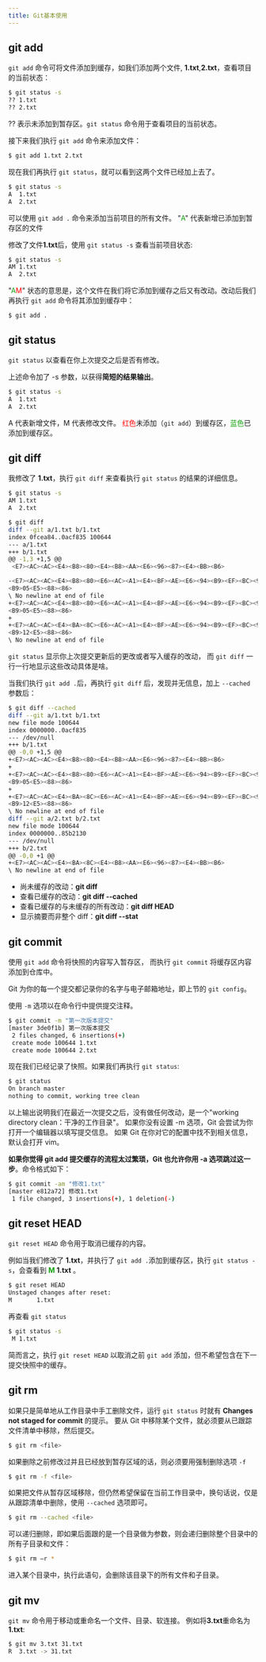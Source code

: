 ```yaml
---
title: Git基本使用
---
```


## git add
`git add` 命令可将文件添加到缓存，如我们添加两个文件, **1.txt**,**2.txt**，查看项目的当前状态：
```sh
$ git status -s
?? 1.txt
?? 2.txt
```

?? 表示未添加到暂存区。`git status` 命令用于查看项目的当前状态。


接下来我们执行 `git add` 命令来添加文件：
```sh
$ git add 1.txt 2.txt
```

现在我们再执行 `git status`，就可以看到这两个文件已经加上去了。
```sh
$ git status -s
A  1.txt
A  2.txt
```

可以使用 `git add .` 命令来添加当前项目的所有文件。
"<span style="color:#13A10E;">A</span>" 代表新增已添加到暂存区的文件


修改了文件**1.txt**后，使用 `git status -s` 查看当前项目状态:
```sh
$ git status -s
AM 1.txt
A  2.txt
```

"<span style="color:#13A10E;">A</span><span style="color:red;">M</span>" 状态的意思是，这个文件在我们将它添加到缓存之后又有改动。改动后我们再执行 `git add` 命令将其添加到缓存中：

```
$ git add .
```

## git status
`git status` 以查看在你上次提交之后是否有修改。

上述命令加了 -s 参数，以获得**简短的结果输出**。
```sh
$ git status -s
A  1.txt
A  2.txt
```

A 代表新增文件，M 代表修改文件。
<span style="color:red;">红色</span>未添加（`git add`）到缓存区，<span style="color:#13A10E;">蓝色</span>已添加到缓存区。



## git diff
我修改了 **1.txt**，执行 `git diff` 来查看执行 `git status` 的结果的详细信息。
```sh
$ git status -s
AM 1.txt
A  2.txt

$ git diff
diff --git a/1.txt b/1.txt
index 0fcea84..0acf835 100644
--- a/1.txt
+++ b/1.txt
@@ -1,3 +1,5 @@
 <E7><AC><AC><E4><B8><80><E4><B8><AA><E6><96><87><E4><BB><B6>

-<E7><AC><AC><E4><B8><80><E6><AC><A1><E4><BF><AE><E6><94><B9><EF><BC><9A><E6><97><B6><E9><97><B4><EF><BC><9A>11<E7><82>
<B9>05<E5><88><86>
\ No newline at end of file
+<E7><AC><AC><E4><B8><80><E6><AC><A1><E4><BF><AE><E6><94><B9><EF><BC><9A><E6><97><B6><E9><97><B4><EF><BC><9A>11<E7><82>
<B9>05<E5><88><86>
+
+<E7><AC><AC><E4><BA><8C><E6><AC><A1><E4><BF><AE><E6><94><B9><EF><BC><9A><E6><97><B6><E9><97><B4><EF><BC><9A>11<E7><82>
<B9>12<E5><88><86>
\ No newline at end of file
```
`git status` 显示你上次提交更新后的更改或者写入缓存的改动， 而 `git diff` 一行一行地显示这些改动具体是啥。

当我们执行 `git add .`后，再执行 `git diff` 后，发现并无信息，加上 `--cached` 参数后：
```sh
$ git diff --cached
diff --git a/1.txt b/1.txt
new file mode 100644
index 0000000..0acf835
--- /dev/null
+++ b/1.txt
@@ -0,0 +1,5 @@
+<E7><AC><AC><E4><B8><80><E4><B8><AA><E6><96><87><E4><BB><B6>
+
+<E7><AC><AC><E4><B8><80><E6><AC><A1><E4><BF><AE><E6><94><B9><EF><BC><9A><E6><97><B6><E9><97><B4><EF><BC><9A>11<E7><82>
<B9>05<E5><88><86>
+
+<E7><AC><AC><E4><BA><8C><E6><AC><A1><E4><BF><AE><E6><94><B9><EF><BC><9A><E6><97><B6><E9><97><B4><EF><BC><9A>11<E7><82>
<B9>12<E5><88><86>
\ No newline at end of file
diff --git a/2.txt b/2.txt
new file mode 100644
index 0000000..85b2130
--- /dev/null
+++ b/2.txt
@@ -0,0 +1 @@
+<E7><AC><AC><E4><BA><8C><E4><B8><AA><E6><96><87><E4><BB><B6>
\ No newline at end of file
```

- 尚未缓存的改动：**git diff**
- 查看已缓存的改动：**git diff --cached**
- 查看已缓存的与未缓存的所有改动：**git diff HEAD**
- 显示摘要而非整个 diff：**git diff --stat**


## git commit
使用 `git add` 命令将快照的内容写入暂存区， 而执行 `git commit` 将缓存区内容添加到仓库中。

Git 为你的每一个提交都记录你的名字与电子邮箱地址，即上节的 `git config`。

使用 `-m` 选项以在命令行中提供提交注释。
```sh
$ git commit -m "第一次版本提交"
[master 3de0f1b] 第一次版本提交
 2 files changed, 6 insertions(+)
 create mode 100644 1.txt
 create mode 100644 2.txt
```

现在我们已经记录了快照。如果我们再执行 `git status`:
```sh
$ git status
On branch master
nothing to commit, working tree clean
```
以上输出说明我们在最近一次提交之后，没有做任何改动，是一个"working directory clean：干净的工作目录"。
如果你没有设置 -m 选项，Git 会尝试为你打开一个编辑器以填写提交信息。 如果 Git 在你对它的配置中找不到相关信息，默认会打开 vim。

**如果你觉得 git add 提交缓存的流程太过繁琐，Git 也允许你用 -a 选项跳过这一步**。命令格式如下：
```sh
$ git commit -am "修改1.txt"
[master e812a72] 修改1.txt
 1 file changed, 3 insertions(+), 1 deletion(-)
```

## git reset HEAD
`git reset HEAD` 命令用于取消已缓存的内容。

例如当我们修改了 **1.txt**，并执行了 `git add .`添加到缓存区，执行 `git status -s`，会查看到 **<span style="color:#13A10E;">M</span> 1.txt** 。
```sh
$ git reset HEAD
Unstaged changes after reset:
M       1.txt
```
再查看 `git status`
```sh
$ git status -s
 M 1.txt
```

简而言之，执行 `git reset HEAD` 以取消之前 `git add` 添加，但不希望包含在下一提交快照中的缓存。


## git rm
如果只是简单地从工作目录中手工删除文件，运行 `git status` 时就有 **Changes not staged for commit** 的提示。
要从 Git 中移除某个文件，就必须要从已跟踪文件清单中移除，然后提交。
```sh
$ git rm <file>
```
如果删除之前修改过并且已经放到暂存区域的话，则必须要用强制删除选项 `-f`
```sh
$ git rm -f <file>
```
如果把文件从暂存区域移除，但仍然希望保留在当前工作目录中，换句话说，仅是从跟踪清单中删除，使用 `--cached` 选项即可。
```sh
$ git rm --cached <file>
```
可以递归删除，即如果后面跟的是一个目录做为参数，则会递归删除整个目录中的所有子目录和文件：
```sh
$ git rm –r * 
```
进入某个目录中，执行此语句，会删除该目录下的所有文件和子目录。

## git mv
`git mv` 命令用于移动或重命名一个文件、目录、软连接。
例如将**3.txt**重命名为**1.txt**:
```sh
$ git mv 3.txt 31.txt
R  3.txt -> 31.txt
```




